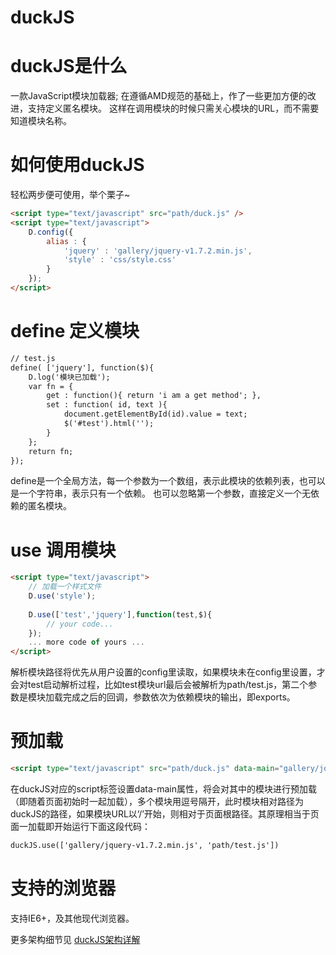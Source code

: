 duckJS
======

# duckJS是什么 #
一款JavaScript模块加载器;
在遵循AMD规范的基础上，作了一些更加方便的改进，支持定义匿名模块。
这样在调用模块的时候只需关心模块的URL，而不需要知道模块名称。

# 如何使用duckJS #
轻松两步便可使用，举个栗子~

```html
<script type="text/javascript" src="path/duck.js" />
<script type="text/javascript">
	D.config({
		alias : {
			'jquery' : 'gallery/jquery-v1.7.2.min.js',
			'style' : 'css/style.css'
		}
	});
</script>
```

# define 定义模块 #
```html
// test.js
define( ['jquery'], function($){
	D.log('模块已加载');
	var fn = {
		get : function(){ return 'i am a get method'; },
		set : function( id, text ){
			document.getElementById(id).value = text;
			$('#test').html('');
		}
	};
	return fn;
});
```
define是一个全局方法，每一个参数为一个数组，表示此模块的依赖列表，也可以是一个字符串，表示只有一个依赖。
也可以忽略第一个参数，直接定义一个无依赖的匿名模块。

# use 调用模块 #
```html
<script type="text/javascript">
    // 加载一个样式文件
	D.use('style');
	
	D.use(['test','jquery'],function(test,$){
        // your code...
    });
    ... more code of yours ...
</script>
```

解析模块路径将优先从用户设置的config里读取，如果模块未在config里设置，才会对test启动解析过程，比如test模块url最后会被解析为path/test.js，第二个参数是模块加载完成之后的回调，参数依次为依赖模块的输出，即exports。

# 预加载 #
```html
<script type="text/javascript" src="path/duck.js" data-main="gallery/jquery-v1.7.2.min.js, path/test.js" />
```

在duckJS对应的script标签设置data-main属性，将会对其中的模块进行预加载（即随着页面初始时一起加载），多个模块用逗号隔开，此时模块相对路径为duckJS的路径，如果模块URL以‘/’开始，则相对于页面根路径。其原理相当于页面一加载即开始运行下面这段代码：
```html
duckJS.use(['gallery/jquery-v1.7.2.min.js', 'path/test.js'])
```

# 支持的浏览器 #
支持IE6+，及其他现代浏览器。

更多架构细节见 [duckJS架构详解](http://www.jsfor.com/qianduan/javascript/javascript-mo-kuai-jia-zai-qi-duckjs-jia-gou-xiang-jie.html)
